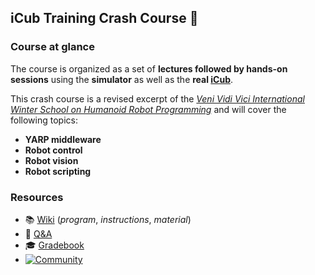 ## iCub Training Crash Course :robot:

### Course at glance
The course is organized as a set of **lectures followed by hands-on sessions** using the **simulator** as well as the **real [iCub](http://www.icub.org)**.

This crash course is a revised excerpt of the [_Veni Vidi Vici International Winter School on Humanoid Robot Programming_](http://icub.org/winterschool) and will cover the following topics:
- **YARP middleware**
- **Robot control**
- **Robot vision**
- **Robot scripting**

### Resources
- 📚 [Wiki](https://github.com/icub-training/icub-training.github.io/wiki) (_program_,  _instructions_, _material_)
- 👋 [Q&A](https://github.com/icub-training/icub-training.github.io/issues)
- 🎓 [Gradebook](https://icub-training.github.io/gradebook)
- [![Community](https://img.shields.io/badge/Join-Robotology_Community-blue?style=plastic&logo=github)](https://github.com/robotology/community)
